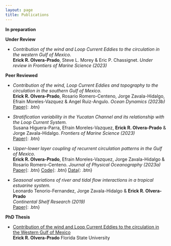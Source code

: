 ```yaml
---
layout: page
title: Publications
---
```


**In preparation**
  
**Under Review**
  
- *Contribution of the wind and Loop Current Eddies to the circulation in the western Gulf of Mexico.*  
  **Erick R. Olvera-Prado**, Steve L. Morey &  Eric P. Chassignet.
   *Under review in Frontiers of Marine Science (2023)*

**Peer Reviewed**

- *Contribution of the wind, Loop Current Eddies and topography to the circulation in the southern Gulf of Mexico.*  
  **Erick R. Olvera-Prado**, Rosario Romero-Centeno, Jorge Zavala-Hidalgo, Efrain Moreles-Vazquez & Angel Ruiz-Angulo.
  *Ocean Dynamics (2023b)*  
   [Paper](https://rdcu.be/dnop1){: .btn}

- *Stratification variability in the Yucatan Channel and its relationship with the Loop Current System.*  
  Susana Higuera-Parra, Efrain Moreles-Vazquez, **Erick R. Olvera-Prado** & Jorge Zavala-Hidalgo.
  *Frontiers of Marine Science (2023)*  
  [Paper](https://www.frontiersin.org/articles/10.3389/fmars.2023.1049662/full){: .btn}

- *Upper-lower layer coupling of recurrent circulation patterns in the Gulf of Mexico.*  
  **Erick R. Olvera-Prado**, Efrain Moreles-Vazquez, Jorge Zavala-Hidalgo & Rosario Romero-Centeno.
  *Journal of Physical Oceanography (2023a)*  
  [Paper](https://journals.ametsoc.org/view/journals/phoc/aop/JPO-D-21-0281.1/JPO-D-21-0281.1.xml){: .btn}
  [Code](https://github.com/erickolvera/Olvera_et_al_21){: .btn}
  [Data](https://zenodo.org/record/5605092#.YdXd-9tMF8s){: .btn}
  
- *Seasonal variations of river and tidal flow interactions in a tropical estuarine system.*  
  Leonardo Tenorio-Fernandez, Jorge Zavala-Hidalgo & **Erick R. Olvera-Prado**   
  *Continental Shelf Research (2019)*  
  [Paper](https://www.sciencedirect.com/science/article/abs/pii/S0278434319303486?via%3Dihub){: .btn}
 
**PhD Thesis**
- [Contribution of the wind and Loop Current Eddies to the circulation in the Western Gulf of Mexico](https://erickolvera.github.io/static/files/Erick_Olvera_Dissertation.pdf)  
**Erick R. Olvera-Prado**
  Florida State University 
  

